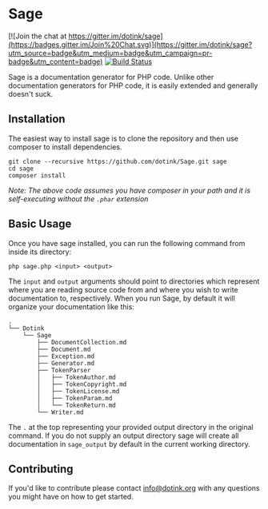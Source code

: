 # Sage

[![Join the chat at https://gitter.im/dotink/sage](https://badges.gitter.im/Join%20Chat.svg)](https://gitter.im/dotink/sage?utm_source=badge&utm_medium=badge&utm_campaign=pr-badge&utm_content=badge)
[![Build Status](https://travis-ci.org/dotink/sage.svg?branch=master)](https://travis-ci.org/dotink/sage)

Sage is a documentation generator for PHP code.  Unlike other documentation generators for PHP code, it is easily extended and generally doesn't suck.

## Installation

The easiest way to install sage is to clone the repository and then use composer to install dependencies.

```
git clone --recursive https://github.com/dotink/Sage.git sage
cd sage
composer install
```

_Note: The above code assumes you have composer in your path and it is self-executing without the `.phar` extension_

## Basic Usage

Once you have sage installed, you can run the following command from inside its directory:

```
php sage.php <input> <output>
```

The `input` and `output` arguments should point to directories which represent where you are reading source code from and where you wish to write documentation to, respectively.  When you run Sage, by default it will organize your documentation like this:

```
.
└── Dotink
    └── Sage
        ├── DocumentCollection.md
        ├── Document.md
        ├── Exception.md
        ├── Generator.md
        ├── TokenParser
        │   ├── TokenAuthor.md
        │   ├── TokenCopyright.md
        │   ├── TokenLicense.md
        │   ├── TokenParam.md
        │   └── TokenReturn.md
        └── Writer.md
```

The `.` at the top representing your provided output directory in the original command.  If you do not supply an output directory sage will create all documentation in `sage_output` by default in the current working directory.

## Contributing

If you'd like to contribute please contact info@dotink.org with any questions you might have on how to get started.
